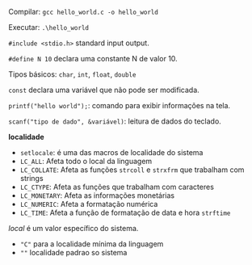 Compilar: `gcc hello_world.c -o hello_world`

Executar: `.\hello_world`

`#include <stdio.h>` standard input output.

`#define N 10` declara uma constante N de valor 10.

Tipos básicos: `char`, `int`, `float`, `double`

`const` declara uma variável que não pode ser modificada.

`printf("hello world");`: comando para exibir informações na tela.

`scanf("tipo de dado", &variável)`: leitura de dados do teclado.




**localidade**

- `setlocale`: é uma das macros de localidade do sistema
- `LC_ALL`: Afeta todo o local da linguagem 
- `LC_COLLATE`: Afeta as funções `strcoll` e `strxfrm` que trabalham com strings
- `LC_CTYPE`: Afeta  as funções que trabalham com caracteres
- `LC_MONETARY`: Afeta as informações monetárias
- `LC_NUMERIC`: Afeta a formatação numérica
- `LC_TIME`: Afeta a função de formatação de data e hora `strftime`

 
*local* é um valor específico do sistema.
- `"C"` para a localidade mínima da linguagem
- `""` localidade padrao so sistema